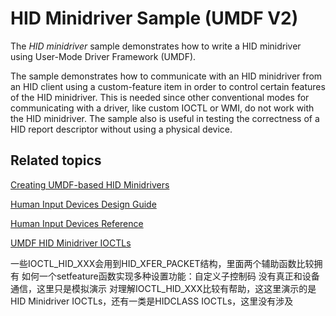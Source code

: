 HID Minidriver Sample (UMDF V2)
======================================
The *HID minidriver* sample demonstrates how to write a HID minidriver using User-Mode Driver Framework (UMDF).

The sample demonstrates how to communicate with an HID minidriver from an HID client using a custom-feature item in order to control certain features of the HID minidriver. This is needed since other conventional modes for communicating with a driver, like custom IOCTL or WMI, do not work with the HID minidriver. The sample also is useful in testing the correctness of a HID report descriptor without using a physical device. 


Related topics
--------------

[Creating UMDF-based HID Minidrivers](http://msdn.microsoft.com/en-us/library/windows/hardware/hh439579)

[Human Input Devices Design Guide](http://msdn.microsoft.com/en-us/library/windows/hardware/ff539952)

[Human Input Devices Reference](http://msdn.microsoft.com/en-us/library/windows/hardware/ff539956)

[UMDF HID Minidriver IOCTLs](http://msdn.microsoft.com/en-us/library/windows/hardware/hh463977)

一些IOCTL_HID_XXX会用到HID_XFER_PACKET结构，里面两个辅助函数比较拥有
如何一个setfeature函数实现多种设置功能：自定义子控制码
没有真正和设备通信，这里只是模拟演示
对理解IOCTL_HID_XXX比较有帮助，这这里演示的是HID Minidriver IOCTLs，还有一类是HIDCLASS IOCTLs，这里没有涉及

